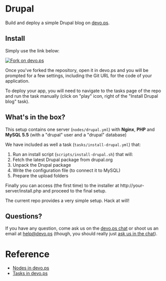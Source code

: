 # Drupal

Build and deploy a simple Drupal blog on [devo.ps](http://devo.ps).

## Install

Simply use the link below:

[![Fork on devo.ps](https://app.devo.ps/assets/images/fork.png)](https://app.devo.ps/#/fork?git_url=https://github.com/devops-community/drupal)

Once you've forked the repository, open it in devo.ps and you will be prompted for a few settings, including the Git URL for the code of your application.

To deploy your app, you will need to navigate to the tasks page of the repo and run the task manually (click on "play" icon, right of the "Install Drupal blog" task).

## What's in the box?

This setup contains one server (`nodes/drupal.yml`) with **Nginx**, **PHP** and **MySQL 5.5** (with a "drupal" user and a "drupal" database)

We have included as well a task (`tasks/install-drupal.yml`) that:

1. Run an install script (`scripts/install-drupal.sh`) that will:
  1. Fetch the latest Drupal package from drupal.org
  1. Unpack the Drupal package
  1. Write the configuration file (to connect it to MySQL)
  1. Prepare the upload folders

Finally you can access (the first time) to the installer at http://your-server/install.php and proceed to the final setup.

The current repo provides a very simple setup. Hack at will!

## Questions?

If you have any question, come ask us on the [devo.ps chat](https://www.hipchat.com/gyHEHtsXZ) or shoot us an email at [help@devo.ps](mailto:help@devo.ps) (though, you should really just [ask us in the chat](https://www.hipchat.com/gyHEHtsXZ)).

# Reference

- [Nodes in devo.ps](http://docs.devo.ps/manual/nodes)
- [Tasks in devo.ps](http://docs.devo.ps/manual/tasks)

